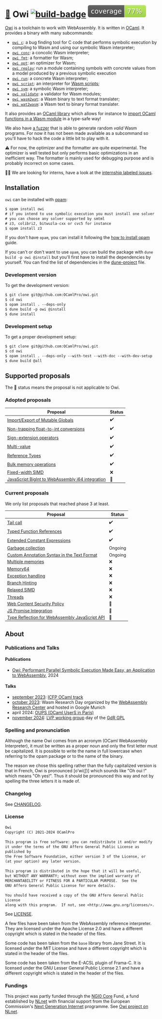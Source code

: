 # [🐌] Owi [![build-badge]][build status] [![coverage-badge]][coverage percentage]

[Owi] is a toolchain to work with WebAssembly. It is written in [OCaml]. It provides a binary with many subcommands:

- [`owi c`]: a bug finding tool for C code that performs symbolic execution by compiling to Wasm and using our symbolic Wasm interpreter;
- [`owi conc`]: a concolic Wasm interpreter;
- [`owi fmt`]: a formatter for Wasm;
- [`owi opt`]: an optimizer for Wasm;
- [`owi replay`]: run a module containing symbols with concrete values from a model produced by a previous symbolic execution
- [`owi run`]: a concrete Wasm interpreter;
- [`owi script`]: an interpreter for [Wasm scripts];
- [`owi sym`]: a symbolic Wasm interpreter;
- [`owi validate`]: a validator for Wasm modules;
- [`owi wasm2wat`]: a Wasm binary to text format translater;
- [`owi wat2wasm`]: a Wasm text to binary format translater.

It also provides an [OCaml library] which allows for instance to [import OCaml functions in a Wasm module] in a type-safe way!

We also have [a fuzzer] that is able to generate random *valid* Wasm programs. For now it has not been made available as a subcommand so you'll have to hack the code a little bit to play with it.

⚠️ For now, the optimizer and the formatter are quite experimental. The optimizer is well tested but only performs basic optimizations in an inefficient way. The formatter is mainly used for debugging purpose and is probably incorrect on some cases.

🧑‍🎓 We are looking for interns, have a look at the [internship labeled issues].

## Installation

`owi` can be installed with [opam]:

```shell-session
$ opam install owi
# if you intend to use symbolic execution you must install one solver
# you can choose any solver supported by smtml
# z3, colibri2, bitwuzla-cxx or cvc5 for instance
$ opam install z3
```

If you don't have `opam`, you can install it following the [how to install opam] guide.

If you can't or don't want to use `opam`, you can build the package with `dune build -p owi @install` but you'll first have to install the dependencies by yourself. You can find the list of dependencies in the [dune-project] file.

### Development version

To get the development version:

```shell-session
$ git clone git@github.com:OCamlPro/owi.git
$ cd owi
$ opam install . --deps-only
$ dune build -p owi @install
$ dune install
```

### Development setup

To get a proper development setup:

```shell-session
$ git clone git@github.com:OCamlPro/owi.git
$ cd owi
$ opam install . --deps-only --with-test --with-doc --with-dev-setup
$ dune build @all
```

## Supported proposals

The 🐌 status means the proposal is not applicable to Owi.

### Adopted proposals

| Proposal                                           | Status  |
| -------------------------------------------------- | ------- |
| [Import/Export of Mutable Globals]                 | ✔️       |
| [Non-trapping float-to-int conversions]            | ✔️       |
| [Sign-extension operators]                         | ✔️       |
| [Multi-value]                                      | ✔️       |
| [Reference Types]                                  | ✔️       |
| [Bulk memory operations]                           | ✔️       |
| [Fixed-width SIMD]                                 | ❌      |
| [JavaScript BigInt to WebAssembly i64 integration] | 🐌      |

### Current proposals

We only list proposals that reached phase 3 at least.

| Proposal                                         | Status   |
| ------------------------------------------------ | -------- |
| [Tail call]                                      |  ✔️       |
| [Typed Function References]                      |  ✔️       |
| [Extended Constant Expressions]                  |  ✔️       |
| [Garbage collection]                             |  Ongoing |
| [Custom Annotation Syntax in the Text Format]    |  Ongoing |
| [Multiple memories]                              |  ❌      |
| [Memory64]                                       |  ❌      |
| [Exception handling]                             |  ❌      |
| [Branch Hinting]                                 |  ❌      |
| [Relaxed SIMD]                                   |  ❌      |
| [Threads]                                        |  ❌      |
| [Web Content Security Policy]                    |  🐌      |
| [JS Promise Integration]                         |  🐌      |
| [Type Reflection for WebAssembly JavaScript API] |  🐌      |

## About

### Publications and Talks

#### Publications

- [Owi: Performant Parallel Symbolic Execution Made Easy, an Application to WebAssembly], 2024

#### Talks

- [september 2023]: [ICFP OCaml track]
- [october 2023]: Wasm Research Day organized by the [WebAssembly Research Center] and hosted in Google Munich
- april 2024: [OUPS (OCaml UserS in Paris)]
- [november 2024]: [LVP working group] day of the [GdR GPL]

### Spelling and pronunciation

Although the name Owi comes from an acronym (OCaml WebAssembly Interpreter), it must be written as a proper noun and only the first letter must be capitalized. It is possible to write the name in full lowercase when referring to the opam package or to the name of the binary.

The reason we chose this spelling rather than the fully capitalized version is that in French, Owi is pronounced [o’wi(ʃ)] which sounds like "Oh oui !" which means "Oh yes!". Thus it should be pronounced this way and not by spelling the three letters it is made of.

### Changelog

See [CHANGELOG].

### License

    Owi
    Copyright (C) 2021-2024 OCamlPro

    This program is free software: you can redistribute it and/or modify
    it under the terms of the GNU Affero General Public License as published by
    the Free Software Foundation, either version 3 of the License, or
    (at your option) any later version.

    This program is distributed in the hope that it will be useful,
    but WITHOUT ANY WARRANTY; without even the implied warranty of
    MERCHANTABILITY or FITNESS FOR A PARTICULAR PURPOSE.  See the
    GNU Affero General Public License for more details.

    You should have received a copy of the GNU Affero General Public License
    along with this program.  If not, see <http://www.gnu.org/licenses/>.

See [LICENSE].

A few files have been taken from the WebAssembly reference interpreter. They are licensed under the Apache License 2.0 and have a different copyright which is stated in the header of the files.

Some code has been taken from the `base` library from Jane Street. It is licensed under the MIT License and have a different copyright which is stated in the header of the files.

Some code has been taken from the E-ACSL plugin of Frama-C. It is licensed under the GNU Lesser General Public License 2.1 and have a different copyright which is stated in the header of the files.

### Fundings

This project was partly funded through the [NGI0 Core] Fund, a fund established by [NLnet] with financial support from the European Commission's [Next Generation Internet] programme. See [Owi project on NLnet].

[CHANGELOG]: ./CHANGES.md
[dune-project]: ./dune-project
[example]: ./example
[LICENSE]: ./LICENSE.md
[test suite]: ./test

[build-badge]: https://github.com/OCamlPro/owi/actions/workflows/build.yml/badge.svg
[build status]: https://github.com/ocamlpro/owi/actions
[coverage-badge]: https://raw.githubusercontent.com/ocamlpro/owi/gh-pages/coverage/badge.svg
[coverage percentage]: https://ocamlpro.github.io/owi/coverage
[documentation]: https://ocamlpro.github.io/owi/api/owi
[GdR GPL]: https://gdr-gpl.cnrs.fr/
[how to install opam]: https://opam.ocaml.org/doc/Install.html
[ICFP OCaml track]: https://icfp23.sigplan.org/home/ocaml-2023
[internship labeled issues]: https://github.com/OCamlPro/owi/labels/internship
[LVP working group]: https://gdrgpl.myxwiki.org/xwiki/bin/view/Main/GTs/GT%20Langages%20et%20v%C3%A9rification%20de%20programmes%20(LVP)
[Next Generation Internet]: https://ngi.eu
[NLnet]: https://nlnet.nl
[NGI0 Core]: https://nlnet.nl/core
[november 2024]: https://groupes.renater.fr/wiki/lvp/public/journee_lvp_novembre2024
[OCaml]: https://ocaml.org
[october 2023]: https://invidious.zapashcanon.fr/watch?v=os_pknmiqmU
[opam]: https://opam.ocaml.org
[OUPS (OCaml UserS in Paris)]: https://oups.frama.io
[Owi]: https://ocamlpro.github.io/owi
[Owi: Performant Parallel Symbolic Execution Made Easy, an Application to WebAssembly]: https://hal.science/hal-04627413
[Owi project on NLnet]: https://nlnet.nl/project/OWI
[reference test suite script]: https://github.com/WebAssembly/spec/blob/main/interpreter/README.md#scripts
[september 2023]: https://invidious.zapashcanon.fr/watch?v=IM76cMP3Eqo
[Wasm scripts]: https://github.com/WebAssembly/spec/tree/main/interpreter#scripts
[video of our talk]: https://invidious.zapashcanon.fr/watch?v=os_pknmiqmU
[WebAssembly]: https://webassembly.org
[WebAssembly Research Center]: https://www.cs.cmu.edu/wrc

[Import/Export of Mutable Globals]: https://github.com/WebAssembly/mutable-global
[Non-trapping float-to-int conversions]: https://github.com/WebAssembly/nontrapping-float-to-int-conversions
[Sign-extension operators]: https://github.com/WebAssembly/sign-extension-ops
[Multi-value]: https://github.com/WebAssembly/multi-value
[JavaScript BigInt to WebAssembly i64 integration]: https://github.com/WebAssembly/JS-BigInt-integration
[Reference Types]: https://github.com/WebAssembly/reference-types
[Bulk memory operations]: https://github.com/WebAssembly/bulk-memory-operations
[Fixed-width SIMD]: https://github.com/webassembly/simd
[Custom Annotation Syntax in the Text Format]: https://github.com/WebAssembly/annotations
[Exception handling]: https://github.com/WebAssembly/exception-handling
[Typed Function References]: https://github.com/WebAssembly/function-references
[Garbage collection]: https://github.com/WebAssembly/gc
[Multiple memories]: https://github.com/WebAssembly/multi-memory
[Tail call]: https://github.com/WebAssembly/tail-call
[Threads]: https://github.com/webassembly/threads
[Type Reflection for WebAssembly JavaScript API]: https://github.com/WebAssembly/js-types
[Web Content Security Policy]: https://github.com/WebAssembly/content-security-policy
[Memory64]: https://github.com/WebAssembly/memory64
[Branch Hinting]: https://github.com/WebAssembly/branch-hinting
[Extended Constant Expressions]: https://github.com/WebAssembly/extended-const
[Relaxed SIMD]: https://github.com/WebAssembly/relaxed-simd
[JS Promise Integration]: https://github.com/WebAssembly/js-promise-integration

[`owi c`]: example/c
[`owi conc`]: example/conc
[`owi fmt`]: example/fmt
[`owi opt`]: example/opt
[`owi replay`]: example/replay
[`owi run`]: example/run
[`owi script`]: example/script
[`owi sym`]: example/sym
[`owi validate`]: example/validate
[`owi wasm2wat`]: example/wasm2wat
[`owi wat2wasm`]: example/wat2wasm
[import OCaml functions in a Wasm module]: example/define_host_function
[OCaml library]: example/lib
[a fuzzer]: test/fuzz

[🐌]: https://invidious.zapashcanon.fr/watch?v=XgK9Fd8ikxk
